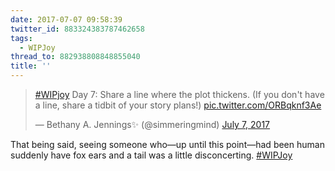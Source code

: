 ```yaml
---
date: 2017-07-07 09:58:39
twitter_id: 883324383787462658
tags:
  - WIPJoy
thread_to: 882938808848855040
title: ''
---
```


<blockquote class="twitter-tweet"><p lang="en" dir="ltr"><a href="https://twitter.com/hashtag/WIPjoy?src=hash&amp;ref_src=twsrc%5Etfw">#WIPjoy</a> Day 7: Share a line where the plot thickens. (If you don&#39;t have a line, share a tidbit of your story plans!) <a href="https://t.co/ORBqknf3Ae">pic.twitter.com/ORBqknf3Ae</a></p>&mdash; Bethany A. Jennings✨ (@simmeringmind) <a href="https://twitter.com/simmeringmind/status/883286161585844228?ref_src=twsrc%5Etfw">July 7, 2017</a></blockquote>
<script async src="https://platform.twitter.com/widgets.js" charset="utf-8"></script>

That being said, seeing someone who—up until this point—had been human suddenly have fox ears and a tail was a little disconcerting. [#WIPJoy](https://twitter.com/hashtag/WIPJoy)
